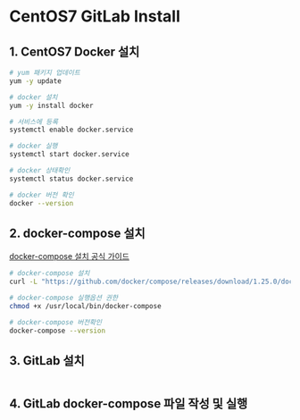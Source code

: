 # CentOS7 GitLab Install

## 1. CentOS7 Docker 설치

```sh
# yum 패키지 업데이트
yum -y update

# docker 설치
yum -y install docker

# 서비스에 등록
systemctl enable docker.service

# docker 실행
systemctl start docker.service

# docker 상태확인
systemctl status docker.service

# docker 버전 확인
docker --version
```

## 2. docker-compose 설치

[docker-compose 설치 공식 가이드](https://docs.docker.com/compose/install/)

```sh
# docker-compose 설치
curl -L "https://github.com/docker/compose/releases/download/1.25.0/docker-compose-$(uname -s)-$(uname -m)" -o /usr/local/bin/docker-compose

# docker-compose 실행옵션 권한 
chmod +x /usr/local/bin/docker-compose

# docker-compose 버전확인
docker-compose --version
```

## 3. GitLab 설치

```sh

```

## 4. GitLab docker-compose 파일 작성 및 실행

```sh

```
